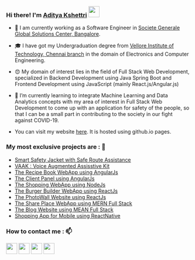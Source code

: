 <!--
**AdityaKshettri/adityakshettri** is a ✨ _special_ ✨ repository because its `README.md` (this file) appears on your GitHub profile.

Here are some ideas to get you started:

- 🔭 I’m currently working on ...
- 🌱 I’m currently learning ...
- 👯 I’m looking to collaborate on ...
- 🤔 I’m looking for help with ...
- 💬 Ask me about ...
- 📫 How to reach me: ...
- 😄 Pronouns: ...
- ⚡ Fun fact: ...
-->

### Hi there! I'm [Aditya Kshettri](https://adityakshettri.github.io/) <img src="https://media.giphy.com/media/hvRJCLFzcasrR4ia7z/giphy.gif" width="30px"> 

- 🔭 I am currently working as a Software Engineer in [Societe Generale Global Solutions Center, Bangalore](https://www.societegenerale.asia/en/).

- 🎓 I have got my Undergraduation degree from [Vellore Institute of Technology, Chennai branch](https://chennai.vit.ac.in/) in the domain of Electronics and Computer Engineering.

- 😍 My domain of interest lies in the field of Full Stack Web Development, specialized in Backend Development using Java Spring Boot and Frontend Development using JavaScript (mainly React.js/Angular.js)

- 🌱 I’m currently learning to integrate Machine Learning and Data Analytics concepts with my area of interest in Full Stack Web Development to come up with an application for safety of the people, so that I can be a small part in contributing to the society in our fight against COVID-19. 

- You can visit my website [here](https://adityakshettri.github.io/). It is hosted using github.io pages.

### My most exclusive projects are : 🧾

- [Smart Safety Jacket with Safe Route Assistance](https://smartsafetyjacket.firebaseapp.com/)
- [VAAK : Voice Augmented Assisstive Kit](https://vaak-3ac84.firebaseapp.com/)
- [The Recipe Book WebApp using AngularJs](https://adityarecipebook.firebaseapp.com/recipes)
- [The Client Panel using AngularJs](https://clientpanelangularjs.web.app/)
- [The Shopping WebApp using NodeJs](https://shoping-app-nodejs.herokuapp.com/)
- [The Burger Builder WebApp using ReactJs](https://myreactburgerbuilderapp.web.app/)
- [The PhotoWall Website using ReactJs](https://photowall-reactjs-app.web.app/)
- [The Share Place WebApp using MERN Full Stack](https://the-share-place-app.web.app/)
- [The Blog Website using MEAN Full Stack](http://the-mean-angular-node-app.s3-website.ap-south-1.amazonaws.com/)
- [Shopping App for Mobile using ReactNative](https://expo.io/@adityakshettri/the-shopping-app)

### How to contact me : 📫

[<img src="https://encrypted-tbn0.gstatic.com/images?q=tbn:ANd9GcRb9sE_pO5TFEnpNip5F5OGl_K9VfDxn6jOOw&usqp=CAU" width="30px">](https://www.facebook.com/AdityaKshettri/)
[<img src="https://peopleplus.co.uk/wp-content/uploads/2020/03/linkedin-icon.png" width="30px">](https://www.linkedin.com/in/adityakshettri/)
[<img src="https://www.google.com/url?sa=i&url=https%3A%2F%2F1000logos.net%2Finstagram-logo%2F&psig=AOvVaw1kD_dyGRSChL00qcwWIq-6&ust=1619416750014000&source=images&cd=vfe&ved=0CAIQjRxqFwoTCIjF4dHbmPACFQAAAAAdAAAAABAU" width="30px">](https://www.instagram.com/adityakshettri/)
[<img src="https://encrypted-tbn0.gstatic.com/images?q=tbn:ANd9GcSUuQuiw-SPkkSlqC-NTt9XdYopwXZ-08Nhgg&usqp=CAU" width="30px">](https://twitter.com/KshettriAditya)

